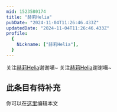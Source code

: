 ```yaml
---
mid: 1523580174
title: "赫莉Helia"
pubDate: "2024-11-04T11:26:46.433Z"
updatedDate: "2024-11-04T11:26:46.433Z"
profile:
  {
    Nickname: ["赫莉Helia"],
  }
---
```


关注[赫莉Helia](https://space.bilibili.com/1523580174)谢谢喵~ 关注[赫莉Helia](https://space.bilibili.com/1523580174)谢谢喵~

## 此条目有待补充
你可以在[这里](https://github.com/Yuhanawa/VTuber.ICU-Content/edit/master/v/赫莉Helia/index.md)编辑本文
